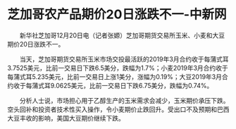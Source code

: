 # 芝加哥农产品期价20日涨跌不一-中新网

　　新华社芝加哥12月20日电（记者张嫄）芝加哥期货交易所玉米、小麦和大豆期价20日涨跌不一。

　　当天，芝加哥期货交易所玉米市场交投最活跃的2019年3月合约收于每蒲式耳3.7525美元，比前一交易日下跌6.5美分，跌幅为1.7%；小麦2019年3月合约收于每蒲式耳5.235美元，比前一交易日上涨1美分，涨幅为0.19%；大豆2019年3月合约收于每蒲式耳9.0625美元，比前一交易日下跌6.75美分，跌幅为0.74%。

　　分析人士说，市场担心用于乙醇生产的玉米需求会减少，玉米期价承压下跌。空头回补和投资者技术性买入操作，令小麦期价止跌回升。受出口不及预期和巴西大豆丰收的影响，美国大豆期价继续下跌。
